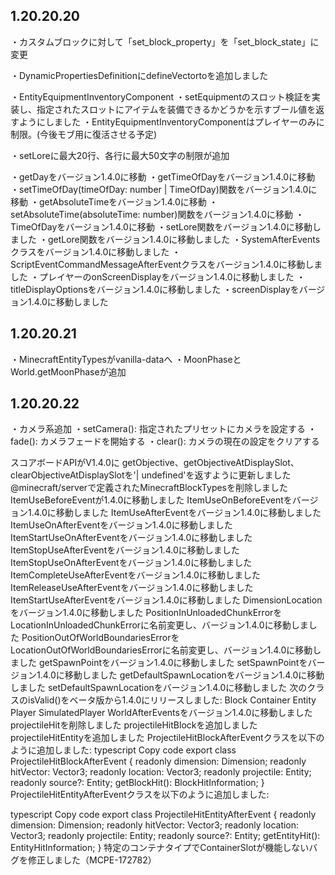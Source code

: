 ## 1.20.20.20
・カスタムブロックに対して「set_block_property」を「set_block_state」に変更

・DynamicPropertiesDefinitionにdefineVectortoを追加しました

・EntityEquipmentInventoryComponent
  ・setEquipmentのスロット検証を実装し、指定されたスロットにアイテムを装備できるかどうかを示すブール値を返すようにしました
  ・EntityEquipmentInventoryComponentはプレイヤーのみに制限。(今後モブ用に復活させる予定)

・setLoreに最大20行、各行に最大50文字の制限が追加

・getDayをバージョン1.4.0に移動
・getTimeOfDayをバージョン1.4.0に移動
・setTimeOfDay(timeOfDay: number | TimeOfDay)関数をバージョン1.4.0に移動
・getAbsoluteTimeをバージョン1.4.0に移動
・setAbsoluteTime(absoluteTime: number)関数をバージョン1.4.0に移動
・TimeOfDayをバージョン1.4.0に移動
・setLore関数をバージョン1.4.0に移動しました
・getLore関数をバージョン1.4.0に移動しました
・SystemAfterEventsクラスをバージョン1.4.0に移動しました
・ScriptEventCommandMessageAfterEventクラスをバージョン1.4.0に移動しました
・プレイヤーのonScreenDisplayをバージョン1.4.0に移動しました
・titleDisplayOptionsをバージョン1.4.0に移動しました
・screenDisplayをバージョン1.4.0に移動しました

## 1.20.20.21
・MinecraftEntityTypesがvanilla-dataへ
・MoonPhaseとWorld.getMoonPhaseが追加

## 1.20.20.22
・カメラ系追加
  ・setCamera(): 指定されたプリセットにカメラを設定する
  ・fade(): カメラフェードを開始する
  ・clear(): カメラの現在の設定をクリアする

スコアボードAPIがV1.4.0に
getObjective、getObjectiveAtDisplaySlot、clearObjectiveAtDisplaySlotを'| undefined'を返すように更新しました
@minecraft/serverで定義されたMinecraftBlockTypesを削除しました
ItemUseBeforeEventが1.4.0に移動しました
ItemUseOnBeforeEventをバージョン1.4.0に移動しました
ItemUseAfterEventをバージョン1.4.0に移動しました
ItemUseOnAfterEventをバージョン1.4.0に移動しました
ItemStartUseOnAfterEventをバージョン1.4.0に移動しました
ItemStopUseAfterEventをバージョン1.4.0に移動しました
ItemStopUseOnAfterEventをバージョン1.4.0に移動しました
ItemCompleteUseAfterEventをバージョン1.4.0に移動しました
ItemReleaseUseAfterEventをバージョン1.4.0に移動しました
ItemStartUseAfterEventをバージョン1.4.0に移動しました
DimensionLocationをバージョン1.4.0に移動しました
PositionInUnloadedChunkErrorをLocationInUnloadedChunkErrorに名前変更し、バージョン1.4.0に移動しました
PositionOutOfWorldBoundariesErrorをLocationOutOfWorldBoundariesErrorに名前変更し、バージョン1.4.0に移動しました
getSpawnPointをバージョン1.4.0に移動しました
setSpawnPointをバージョン1.4.0に移動しました
getDefaultSpawnLocationをバージョン1.4.0に移動しました
setDefaultSpawnLocationをバージョン1.4.0に移動しました
次のクラスのisValid()をベータ版から1.4.0にリリースしました:
Block
Container
Entity
Player
SimulatedPlayer
WorldAfterEventsをバージョン1.4.0に移動しました
projectileHitを削除しました
projectileHitBlockを追加しました
projectileHitEntityを追加しました
ProjectileHitBlockAfterEventクラスを以下のように追加しました:
typescript
Copy code
export class ProjectileHitBlockAfterEvent {
  readonly dimension: Dimension;
  readonly hitVector: Vector3;
  readonly location: Vector3;
  readonly projectile: Entity;
  readonly source?: Entity;
  getBlockHit(): BlockHitInformation;
}
ProjectileHitEntityAfterEventクラスを以下のように追加しました:

typescript
Copy code
export class ProjectileHitEntityAfterEvent {
  readonly dimension: Dimension;
  readonly hitVector: Vector3;
  readonly location: Vector3;
  readonly projectile: Entity;
  readonly source?: Entity;
  getEntityHit(): EntityHitInformation;
}
特定のコンテナタイプでContainerSlotが機能しないバグを修正しました（MCPE-172782）
